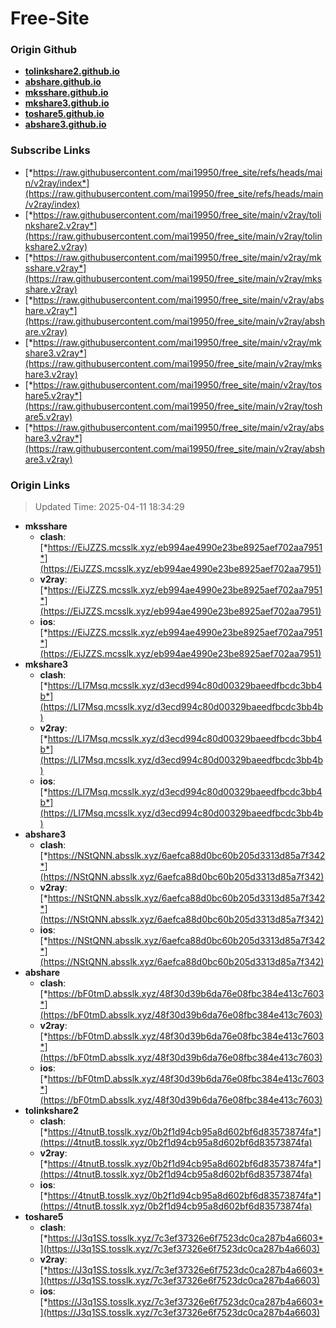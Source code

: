 # Free-Site

### Origin Github

- [**tolinkshare2.github.io**](https://github.com/tolinkshare2/tolinkshare2.github.io)
- [**abshare.github.io**](https://github.com/abshare/abshare.github.io)
- [**mksshare.github.io**](https://github.com/mksshare/mksshare.github.io)
- [**mkshare3.github.io**](https://github.com/mkshare3/mkshare3.github.io)
- [**toshare5.github.io**](https://github.com/toshare5/toshare5.github.io)
- [**abshare3.github.io**](https://github.com/abshare3/abshare3.github.io)

### Subscribe Links

- [*https://raw.githubusercontent.com/mai19950/free_site/refs/heads/main/v2ray/index*](https://raw.githubusercontent.com/mai19950/free_site/refs/heads/main/v2ray/index)
- [*https://raw.githubusercontent.com/mai19950/free_site/main/v2ray/tolinkshare2.v2ray*](https://raw.githubusercontent.com/mai19950/free_site/main/v2ray/tolinkshare2.v2ray)
- [*https://raw.githubusercontent.com/mai19950/free_site/main/v2ray/mksshare.v2ray*](https://raw.githubusercontent.com/mai19950/free_site/main/v2ray/mksshare.v2ray)
- [*https://raw.githubusercontent.com/mai19950/free_site/main/v2ray/abshare.v2ray*](https://raw.githubusercontent.com/mai19950/free_site/main/v2ray/abshare.v2ray)
- [*https://raw.githubusercontent.com/mai19950/free_site/main/v2ray/mkshare3.v2ray*](https://raw.githubusercontent.com/mai19950/free_site/main/v2ray/mkshare3.v2ray)
- [*https://raw.githubusercontent.com/mai19950/free_site/main/v2ray/toshare5.v2ray*](https://raw.githubusercontent.com/mai19950/free_site/main/v2ray/toshare5.v2ray)
- [*https://raw.githubusercontent.com/mai19950/free_site/main/v2ray/abshare3.v2ray*](https://raw.githubusercontent.com/mai19950/free_site/main/v2ray/abshare3.v2ray)

### Origin Links

> Updated Time: 2025-04-11 18:34:29

- **mksshare**
  - **clash**: [*https://EiJZZS.mcsslk.xyz/eb994ae4990e23be8925aef702aa7951*](https://EiJZZS.mcsslk.xyz/eb994ae4990e23be8925aef702aa7951)
  - **v2ray**: [*https://EiJZZS.mcsslk.xyz/eb994ae4990e23be8925aef702aa7951*](https://EiJZZS.mcsslk.xyz/eb994ae4990e23be8925aef702aa7951)
  - **ios**: [*https://EiJZZS.mcsslk.xyz/eb994ae4990e23be8925aef702aa7951*](https://EiJZZS.mcsslk.xyz/eb994ae4990e23be8925aef702aa7951)
- **mkshare3**
  - **clash**: [*https://LI7Msq.mcsslk.xyz/d3ecd994c80d00329baeedfbcdc3bb4b*](https://LI7Msq.mcsslk.xyz/d3ecd994c80d00329baeedfbcdc3bb4b)
  - **v2ray**: [*https://LI7Msq.mcsslk.xyz/d3ecd994c80d00329baeedfbcdc3bb4b*](https://LI7Msq.mcsslk.xyz/d3ecd994c80d00329baeedfbcdc3bb4b)
  - **ios**: [*https://LI7Msq.mcsslk.xyz/d3ecd994c80d00329baeedfbcdc3bb4b*](https://LI7Msq.mcsslk.xyz/d3ecd994c80d00329baeedfbcdc3bb4b)
- **abshare3**
  - **clash**: [*https://NStQNN.absslk.xyz/6aefca88d0bc60b205d3313d85a7f342*](https://NStQNN.absslk.xyz/6aefca88d0bc60b205d3313d85a7f342)
  - **v2ray**: [*https://NStQNN.absslk.xyz/6aefca88d0bc60b205d3313d85a7f342*](https://NStQNN.absslk.xyz/6aefca88d0bc60b205d3313d85a7f342)
  - **ios**: [*https://NStQNN.absslk.xyz/6aefca88d0bc60b205d3313d85a7f342*](https://NStQNN.absslk.xyz/6aefca88d0bc60b205d3313d85a7f342)
- **abshare**
  - **clash**: [*https://bF0tmD.absslk.xyz/48f30d39b6da76e08fbc384e413c7603*](https://bF0tmD.absslk.xyz/48f30d39b6da76e08fbc384e413c7603)
  - **v2ray**: [*https://bF0tmD.absslk.xyz/48f30d39b6da76e08fbc384e413c7603*](https://bF0tmD.absslk.xyz/48f30d39b6da76e08fbc384e413c7603)
  - **ios**: [*https://bF0tmD.absslk.xyz/48f30d39b6da76e08fbc384e413c7603*](https://bF0tmD.absslk.xyz/48f30d39b6da76e08fbc384e413c7603)
- **tolinkshare2**
  - **clash**: [*https://4tnutB.tosslk.xyz/0b2f1d94cb95a8d602bf6d83573874fa*](https://4tnutB.tosslk.xyz/0b2f1d94cb95a8d602bf6d83573874fa)
  - **v2ray**: [*https://4tnutB.tosslk.xyz/0b2f1d94cb95a8d602bf6d83573874fa*](https://4tnutB.tosslk.xyz/0b2f1d94cb95a8d602bf6d83573874fa)
  - **ios**: [*https://4tnutB.tosslk.xyz/0b2f1d94cb95a8d602bf6d83573874fa*](https://4tnutB.tosslk.xyz/0b2f1d94cb95a8d602bf6d83573874fa)
- **toshare5**
  - **clash**: [*https://J3q1SS.tosslk.xyz/7c3ef37326e6f7523dc0ca287b4a6603*](https://J3q1SS.tosslk.xyz/7c3ef37326e6f7523dc0ca287b4a6603)
  - **v2ray**: [*https://J3q1SS.tosslk.xyz/7c3ef37326e6f7523dc0ca287b4a6603*](https://J3q1SS.tosslk.xyz/7c3ef37326e6f7523dc0ca287b4a6603)
  - **ios**: [*https://J3q1SS.tosslk.xyz/7c3ef37326e6f7523dc0ca287b4a6603*](https://J3q1SS.tosslk.xyz/7c3ef37326e6f7523dc0ca287b4a6603)
